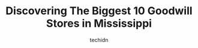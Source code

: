 ---
layout: ampstory
image: https://i0.wp.com/paketmu.com/wp-content/uploads/2023/06/goodwill-0-in-mississippi-1686370610.jpeg?resize=640,853
author: techidn
featured: false
description: Explore the diverse Goodwill Store scene in Mississippi, home to an incredible selection of 10 establishments catering to every taste. Whether youre in search of iconic favorites or undisco
title: Discovering The Biggest 10 Goodwill Stores in Mississippi
cover:
   title: Discovering The Biggest 10 Goodwill Stores in Mississippi
   subtitle: RICKPATE
   background: https://paketmu.com/wp-content/uploads/2023/06/goodwill-0-in-mississippi-1686370610.jpeg

pages: 
 - layout: thirds
   top: <h1>#1 Goodwill</h1>
   bottom: "<p>Normally if we thrift shop there the staff are so friendly and helpful.That Saturday evening the cashier was-A.Extremely RudeB.Extremely UnprofessionalC. Totally Non Resp</p>"
   background: https://paketmu.com/wp-content/uploads/2023/06/goodwill-1-in-mississippi-1686370611.jpeg
   backgroundblur: true
 - layout: thirds
   top: <h1>#2 Goodwill Store</h1>
   bottom: "<p>This is my second time Ive been to this store, I will say Mississippi  goodwill seem to differ in price from other states, and not in a good way. I am accustom to them h</p>"
   background: https://paketmu.com/wp-content/uploads/2023/06/goodwill-2-in-mississippi-1686370612.jpeg
   cta:
      link: https://paketmu.com/discovering-the-biggest-10-goodwill-stores-in-mississippi/
      text: Discovering The Biggest 10 Goodwill Stores in Mississippi
 - layout: thirds
   top: <h1>#3 Goodwill Store</h1>
   bottom: "<p>Some prices seemed a little high considering its used but other prices were fair. Definitely, a large selection of products.</p>"
   background: https://paketmu.com/wp-content/uploads/2023/06/goodwill-3-in-mississippi-1686370613.jpeg
   cta:
      link: https://paketmu.com/discovering-the-biggest-10-goodwill-stores-in-mississippi/
      text: Discovering The Biggest 10 Goodwill Stores in Mississippi
 - layout: thirds
   top: <h1>#4 Goodwill Store</h1>
   bottom: "<p>1651 Virginia Ln, Corinth, MS 38834, United States</p>"
   background: https://images.unsplash.com/photo-1515405295579-ba7b45403062?ixlib=rb-4.0.3&ixid=MnwxMjA3fDB8MHxwaG90by1wYWdlfHx8fGVufDB8fHx8&auto=format&fit=crop&w=640&h=853&q=80
   cta:
      link: https://paketmu.com/discovering-the-biggest-10-goodwill-stores-in-mississippi/
      text: Discovering The Biggest 10 Goodwill Stores in Mississippi
 - layout: thirds
   top: <h1>#5 Goodwill of Mississippi - Hattiesburg</h1>
   bottom: "<p>5916 US 49, Hattiesburg, MS 39401, United States</p>"
   background: https://images.unsplash.com/photo-1580610447943-1bfbef5efe07?ixlib=rb-4.0.3&ixid=MnwxMjA3fDB8MHxwaG90by1wYWdlfHx8fGVufDB8fHx8&auto=format&fit=crop&w=640&h=853&q=80
   cta:
      link: https://paketmu.com/discovering-the-biggest-10-goodwill-stores-in-mississippi/
      text: Discovering The Biggest 10 Goodwill Stores in Mississippi
 - layout: thirds
   top: <h1>#6 Goodwill</h1>
   bottom: "<p>51 Place Shopping Center, 39157 - 637, 637 US-51, Ridgeland, MS 39157, United States</p>"
   background: https://images.unsplash.com/photo-1597773150796-e5c14ebecbf5?ixlib=rb-4.0.3&ixid=MnwxMjA3fDB8MHxwaG90by1wYWdlfHx8fGVufDB8fHx8&auto=format&fit=crop&w=640&h=853&q=80
   cta:
      link: https://paketmu.com/discovering-the-biggest-10-goodwill-stores-in-mississippi/
      text: Discovering The Biggest 10 Goodwill Stores in Mississippi
 - layout: thirds
   top: <h1>#7 Goodwill Store</h1>
   bottom: "<p>2540 Jackson Ave W, Oxford, MS 38655, United States</p>"
   background: https://images.unsplash.com/photo-1484589065579-248aad0d8b13?ixlib=rb-4.0.3&ixid=MnwxMjA3fDB8MHxwaG90by1wYWdlfHx8fGVufDB8fHx8&auto=format&fit=crop&w=640&h=853&q=80
   cta:
      link: https://paketmu.com/discovering-the-biggest-10-goodwill-stores-in-mississippi/
      text: Discovering The Biggest 10 Goodwill Stores in Mississippi
 - layout: thirds
   middle: Continue reading...
   background: https://images.unsplash.com/photo-1552083974-186346191183?ixlib=rb-4.0.3&ixid=MnwxMjA3fDB8MHxwaG90by1wYWdlfHx8fGVufDB8fHx8&auto=format&fit=crop&w=640&h=853&q=80
   cta:
      link: https://paketmu.com/discovering-the-biggest-10-goodwill-stores-in-mississippi/
      text: Discovering The Biggest 10 Goodwill Stores in Mississippi
      
---